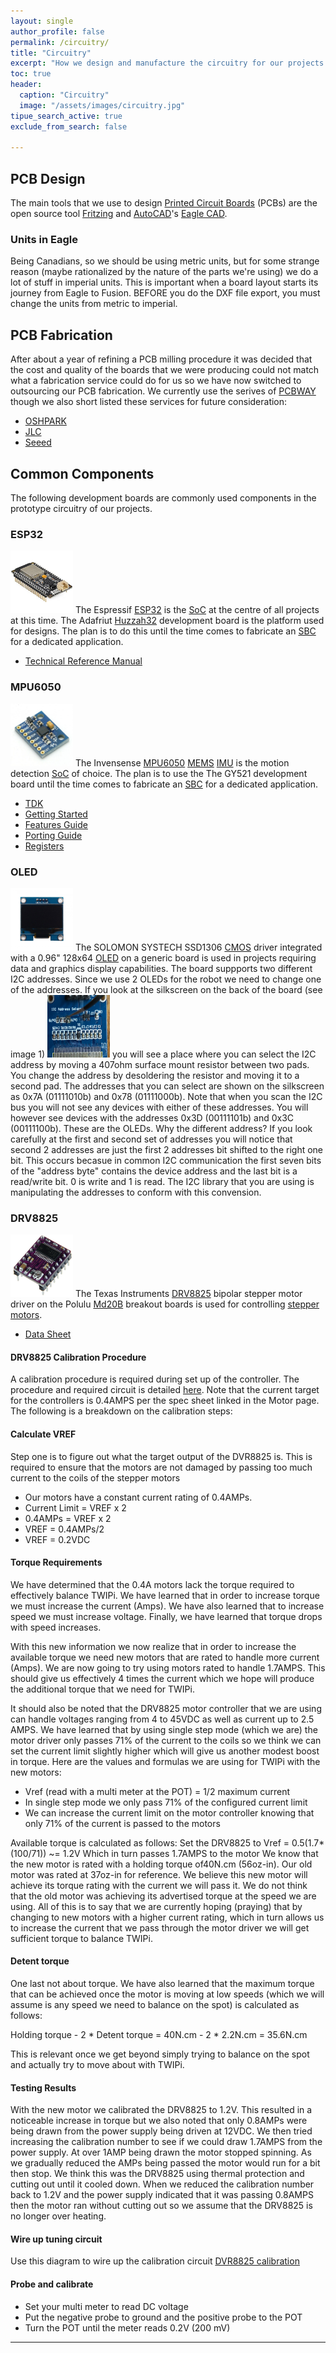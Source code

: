 ```yaml
---
layout: single
author_profile: false
permalink: /circuitry/
title: "Circuitry"
excerpt: "How we design and manufacture the circuitry for our projects."
toc: true
header:
  caption: "Circuitry"
  image: "/assets/images/circuitry.jpg"
tipue_search_active: true
exclude_from_search: false

---
```


## PCB Design
The main tools that we use to design <a href="https://en.wikipedia.org/wiki/Printed_circuit_board">Printed Circuit Boards</a> (PCBs) are the open source tool <a href="https://fritzing.org/home/">Fritzing</a> and <a href="https://en.wikipedia.org/wiki/AutoCAD">AutoCAD</a>'s <a href="https://www.autodesk.ca/en/products/eagle/overview?referrer=%2Fproducts%2Feagle%2Foverview">Eagle CAD</a>.

### Units in Eagle
Being Canadians, so we should be using metric units, but for some strange reason (maybe rationalized by the nature of the parts we're using) we do a lot of stuff in imperial units. This is important when a board layout starts its journey from Eagle to Fusion. BEFORE you do the DXF file export, you must change the units from metric to imperial.

## PCB Fabrication
After about a year of refining a PCB milling procedure it was decided that the cost and quality of the boards that we were producing could not match what a fabrication service could do for us so we have now switched to outsourcing our PCB fabrication. We currently use the serives of <a href="https://www.pcbway.com/">PCBWAY</a> though we also short listed these services for future consideration:
<ul>
<li><a href="https://oshpark.com/">OSHPARK</a></li>
<li><a href="https://jlcpcb.com/">JLC</a></li>
<li><a href="https://www.seeedstudio.com/">Seeed</a></li>
</ul>

## Common Components
The following development boards are commonly used components in the prototype circuitry of our projects.
  
### ESP32
<img src="/assets/images/huzzah32.jpg" alt="ESP32" height="100" width="100"> 
The Espressif <a href="https://en.wikipedia.org/wiki/ESP32">ESP32</a> is the <a href="https://en.wikipedia.org/wiki/System_on_a_chip">SoC</a> at the centre of all projects at this time. The Adafriut <a href="https://learn.adafruit.com/adafruit-huzzah32-esp32-feather/downloads">Huzzah32</a> development board is the platform used for designs. The plan is to do this until the time comes to fabricate an <a href="https://en.wikipedia.org/wiki/Single-board_computer">SBC</a> for a dedicated application.
<ul>
<li><a href="https://github.com/va3wam/va3wam.github.io/blob/master/doc/esp32_technical_reference_manual_en.pdf">Technical Reference Manual</a></li>
</ul>

### MPU6050
<img src="/assets/images/gy521.jpg" alt="MPU6050" height="100" width="100"> 
The Invensense <a href="https://en.wikipedia.org/wiki/InvenSense">MPU6050</a>
<a href="https://en.wikipedia.org/wiki/Microelectromechanical_systems">MEMS</a>
<a href="https://en.wikipedia.org/wiki/Inertial_measurement_unit">IMU</a> 
is the motion detection 
<a href="https://en.wikipedia.org/wiki/System_on_a_chip">SoC</a> 
of choice. The plan is to use the The GY521 development board until the time comes to fabricate an 
<a href="https://en.wikipedia.org/wiki/Single-board_computer">SBC</a> 
for a dedicated application.
<ul>
<li><a href="https://invensense.tdk.com/products/motion-tracking/6-axis/mpu-6050/">TDK</a></li>
<li><a href="https://github.com/va3wam/va3wam.github.io/blob/master/doc/MPU6050/App%20Note%201%20-%20Motion%20Driver%206.12%20Getting%20Started.pdf">Getting Started</a></li>
<li><a href="https://github.com/va3wam/va3wam.github.io/blob/master/doc/MPU6050/App%20Note%202-%20Motion%20Driver%206.12%20Features%20Guide.pdf">Features Guide</a></li>
<li><a href="https://github.com/va3wam/va3wam.github.io/blob/master/doc/MPU6050/App%20Note%203-%20Motion%20Driver%206.12%20Porting%20Guide.pdf">Porting Guide</a></li>
<li><a href="https://github.com/va3wam/va3wam.github.io/blob/master/doc/MPU6050/MPU%20HW%20Offset%20Registers%201.2.pdf">Registers</a></li>
</ul>

### OLED
<img src="/assets/images/I2C-OLED.jpg" alt="OLED" height="100" width="100"> 
The SOLOMON SYSTECH <bold>SSD1306</bold> <a href="https://en.wikipedia.org/wiki/CMOS">CMOS</a> driver integrated with a 0.96" 128x64 <a href="https://en.wikipedia.org/wiki/OLED">OLED</a> on a generic board is used in projects requiring data and graphics display capabilities.
The board suppports two different I2C addresses. Since we use 2 OLEDs for the robot we need to change one of the addresses. If you look at the silkscreen on the back of the board (see image 1) 
<img src="/assets/images/I2C-OLED-back.jpg" alt="OLED" height="100" width="100">
you will see a place where you can select the I2C address by moving a 407ohm surface mount resistor between two pads. You change the address by desoldering the resistor and moving it to a second pad. The addresses that you can select are shown on the silkscreen as 0x7A (01111010b) and 0x78 (01111000b). Note that when you scan the I2C bus you will not see any devices with either of these addresses. You will however see devices with the addresses 0x3D (00111101b) and 0x3C (00111100b). These are the OLEDs. Why the different address? If you look carefully at the first and second set of addresses you will notice that second 2 addresses are just the first 2 addresses bit shifted to the right one bit. This occurs becasue in common I2C communication the first seven bits of the "address byte" contains the device address and the last bit is a read/write bit. 0 is write and 1 is read. The I2C library that you are using is manipulating the addresses to conform with this convension.

### DRV8825
<img src="/assets/images/DVR8825.jpg" alt="DRV8825" height="100" width="100"> 
The Texas Instruments <a href="http://www.ti.com/product/DRV8825">DRV8825</a> bipolar stepper motor driver on the Polulu <a href="https://www.pololu.com/product/2133">Md20B</a> breakout boards is used for controlling <a href="https://en.wikipedia.org/wiki/Stepper_motor">stepper motors</a>.
<ul>
<li><a href="https://github.com/va3wam/va3wam.github.io/blob/master/doc/DVR8825/drv8825.pdf">Data Sheet</a></li>
</ul>

#### DRV8825 Calibration Procedure
A calibration procedure is required during set up of the controller. The procedure and required circuit is detailed <a  href="https://forum.arduino.cc/index.php?topic=415724.0">here</a>. Note that the current target for the controllers is 0.4AMPS per the spec sheet linked in the Motor page. The following is a breakdown on the calibration steps:

#### Calculate VREF
Step one is to figure out what the target output of the DVR8825 is. This is required to ensure that the motors are not damaged by passing too much current to the coils of the stepper motors

<ul>
<li>Our motors have a constant current rating of 0.4AMPs.</li>
<li>Current Limit = VREF x 2</li>
<li>0.4AMPs = VREF x 2</li>
<li>VREF = 0.4AMPs/2</li>
<li>VREF = 0.2VDC</li>
</ul>

#### Torque Requirements
We have determined that the 0.4A motors lack the torque required to effectively balance TWIPi. We have learned that in order to increase torque we must increase the current (Amps). We have also learned that to increase speed we must increase voltage. Finally, we have learned that torque drops with speed increases. 

With this new information we now realize that in order to increase the available torque we need new motors that are rated to handle more current (Amps). We are now going to try using motors rated to handle 1.7AMPS. This should give us effectively 4 times the current which we hope will produce the additional torque that we need for TWIPi. 

It should also be noted that the DRV8825 motor controller that we are using can handle voltages ranging from 4 to 45VDC as well as current up to 2.5 AMPS. We have learned that by using single step mode (which we are) the motor driver only passes 71% of the current to the coils so we think we can set the current limit slightly higher which will give us another modest boost in torque. Here are the values and formulas we are using for TWIPi with the new motors:

<ul>
<li>Vref (read with a multi meter at the POT) = 1/2 maximum current</li> 
<li>In single step mode we only pass 71% of the configured current limit</li>
<li>We can increase the current limit on the motor controller knowing that only 71% of the current is passed to the motors</li>
</ul>

Available torque is calculated as follows:
Set the DRV8825 to Vref = 0.5(1.7*(100/71)) ~= 1.2V
Which in turn passes 1.7AMPS to the motor
We know that the new motor is rated with a holding torque of40N.cm (56oz-in). Our old motor was rated at 37oz-in for reference. We believe this new motor will achieve its torque rating with the current we will pass it. We do not think that the old motor was achieving its advertised torque at the speed we are using. All of this is to say that we are currently hoping (praying) that by changing to new motors with a higher current rating, which in turn allows us to increase the current that we pass through the motor driver we will get sufficient torque to balance TWIPi. 

#### Detent torque
One last not about torque. We have also learned that the maximum torque that can be achieved once the motor is moving at low speeds (which we will assume is any speed we need to balance on the spot) is calculated as follows:

Holding torque - 2 * Detent torque = 40N.cm - 2 * 2.2N.cm = 35.6N.cm

This is relevant once we get beyond simply trying to balance on the spot and actually try to move about with TWIPi. 

#### Testing Results
With the new motor we calibrated the DRV8825 to  1.2V. This resulted in a noticeable increase in torque but we also noted that only 0.8AMPs were being drawn from the power supply being driven at 12VDC. We then tried increasing the calibration number to see if we could draw 1.7AMPS from the power supply. At over 1AMP being drawn the motor stopped spinning. As we gradually reduced the AMPs being passed the motor would run for a bit then stop. We think this was the DRV8825 using thermal protection and cutting out until it cooled down. When we reduced the calibration number back to 1.2V and the power supply indicated that it was passing 0.8AMPS then the motor ran without cutting out so we assume that the DRV8825 is no longer over heating.

#### Wire up tuning circuit
Use this diagram to wire up the calibration circuit
<a href="https://github.com/va3wam/TWIPi/blob/master/img/DVR8825-calibrate.png">DVR8825 calibration</a>

#### Probe and calibrate
- Set your multi meter to read DC voltage
- Put the negative probe to ground and the positive probe to the POT
- Turn the POT until the meter reads 0.2V (200 mV)

---
